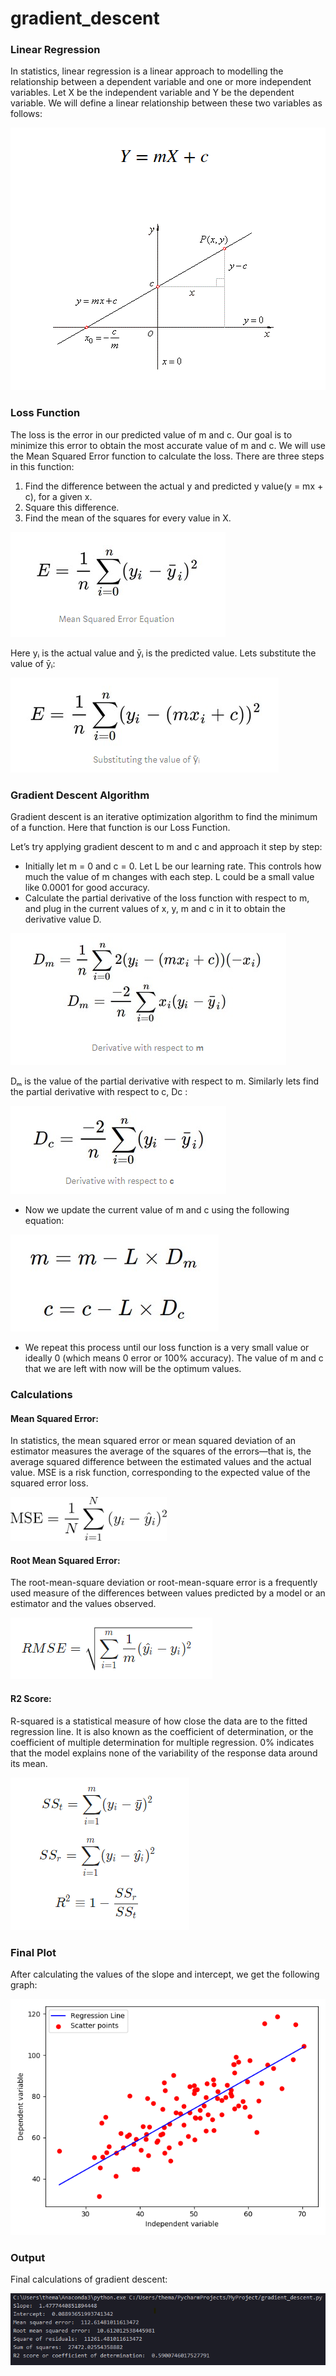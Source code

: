 # gradient_descent

### Linear Regression
In statistics, linear regression is a linear approach to modelling the relationship between a dependent variable and one or more independent variables. Let X be the independent variable and Y be the dependent variable. We will define a linear relationship between these two variables as follows:

<img src="content/basic_formula.png" alt="linear-regression formula">

### Loss Function
The loss is the error in our predicted value of m and c. Our goal is to minimize this error to obtain the most accurate value of m and c. We will use the Mean Squared Error function to calculate the loss. There are three steps in this function:
1. Find the difference between the actual y and predicted y value(y = mx + c), for a given x.
2. Square this difference.
3. Find the mean of the squares for every value in X.

<img src="content/loss_function.png" alt="loss function">

Here yᵢ is the actual value and ȳᵢ is the predicted value. Lets substitute the value of ȳᵢ:

<img src="content/loss_function_2.png" alt="loss function after substituting the value of ȳᵢ">

### Gradient Descent Algorithm
Gradient descent is an iterative optimization algorithm to find the minimum of a function. Here that function is our Loss Function.

Let’s try applying gradient descent to m and c and approach it step by step:
-  Initially let m = 0 and c = 0. Let L be our learning rate. This controls how much the value of m changes with each step. L could be a small value like 0.0001 for good accuracy.
- Calculate the partial derivative of the loss function with respect to m, and plug in the current values of x, y, m and c in it to obtain the derivative value D.

<img src="content/derivative_wrt_m.png" alt="derivative with respect to m">

Dₘ is the value of the partial derivative with respect to m. Similarly lets find the partial derivative with respect to c, Dc :

<img src="content/derivative_wrt_c.png" alt="derivative with respect to c">

- Now we update the current value of m and c using the following equation:

<img src="content/change_of_m_and_c.png" alt="Changing m and c">

- We repeat this process until our loss function is a very small value or ideally 0 (which means 0 error or 100% accuracy). The value of m and c that we are left with now will be the optimum values.

### Calculations

#### Mean Squared Error:
In statistics, the mean squared error or mean squared deviation of an estimator measures the average of the squares of the errors—that is, the average squared difference between the estimated values and the actual value. MSE is a risk function, corresponding to the expected value of the squared error loss.

<img src="content/mean_squared_error.png" alt="mean squared error" width="250px" height="70px">

#### Root Mean Squared Error:
The root-mean-square deviation or root-mean-square error is a frequently used measure of the differences between values predicted by a model or an estimator and the values observed.

<img src="content/rmse.png" alt="root mean squared error">

#### R2 Score:
R-squared is a statistical measure of how close the data are to the fitted regression line. It is also known as the coefficient of determination, or the coefficient of multiple determination for multiple regression. 0% indicates that the model explains none of the variability of the response data around its mean.

<img src="content/r2_score.png" alt="R2 Score">

### Final Plot
After calculating the values of the slope and intercept, we get the following graph:

<img src="content/final_output.png" alt="final_plot">

### Output
Final calculations of gradient descent:

<img src="content/complete_calc.png" alt="output">